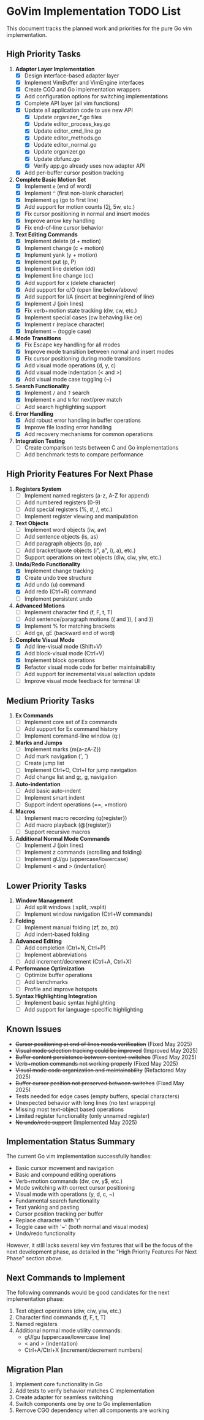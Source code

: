 # GoVim Implementation TODO List

This document tracks the planned work and priorities for the pure Go vim implementation.

## High Priority Tasks

1. **Adapter Layer Implementation**
   - [x] Design interface-based adapter layer
   - [x] Implement VimBuffer and VimEngine interfaces
   - [x] Create CGO and Go implementation wrappers
   - [x] Add configuration options for switching implementations
   - [x] Complete API layer (all vim functions)
   - [x] Update all application code to use new API
     - [x] Update organizer_*.go files
     - [x] Update editor_process_key.go
     - [x] Update editor_cmd_line.go
     - [x] Update editor_methods.go
     - [x] Update editor_normal.go
     - [x] Update organizer.go
     - [x] Update dbfunc.go
     - [x] Verify app.go already uses new adapter API
   - [x] Add per-buffer cursor position tracking

2. **Complete Basic Motion Set**
   - [x] Implement `e` (end of word)
   - [x] Implement `^` (first non-blank character)
   - [x] Implement `gg` (go to first line)
   - [x] Add support for motion counts (2j, 5w, etc.)
   - [x] Fix cursor positioning in normal and insert modes
   - [x] Improve arrow key handling
   - [x] Fix end-of-line cursor behavior

3. **Text Editing Commands**
   - [x] Implement delete (d + motion)
   - [x] Implement change (c + motion)
   - [x] Implement yank (y + motion)
   - [x] Implement put (p, P)
   - [x] Implement line deletion (dd)
   - [x] Implement line change (cc)
   - [x] Add support for x (delete character)
   - [x] Add support for o/O (open line below/above)
   - [x] Add support for I/A (insert at beginning/end of line)
   - [x] Implement J (join lines)
   - [x] Fix verb+motion state tracking (dw, cw, etc.)
   - [x] Implement special cases (cw behaving like ce)
   - [x] Implement r (replace character)
   - [x] Implement ~ (toggle case)

4. **Mode Transitions**
   - [x] Fix Escape key handling for all modes
   - [x] Improve mode transition between normal and insert modes
   - [x] Fix cursor positioning during mode transitions
   - [x] Add visual mode operations (d, y, c)
   - [x] Add visual mode indentation (< and >)
   - [x] Add visual mode case toggling (~)

5. **Search Functionality**
   - [x] Implement `/` and `?` search
   - [x] Implement `n` and `N` for next/prev match
   - [ ] Add search highlighting support

6. **Error Handling**
   - [x] Add robust error handling in buffer operations
   - [x] Improve file loading error handling
   - [x] Add recovery mechanisms for common operations

7. **Integration Testing**
   - [ ] Create comparison tests between C and Go implementations
   - [ ] Add benchmark tests to compare performance

## High Priority Features For Next Phase

1. **Registers System**
   - [ ] Implement named registers (a-z, A-Z for append)
   - [ ] Add numbered registers (0-9)
   - [ ] Add special registers (%, #, /, etc.)
   - [ ] Implement register viewing and manipulation

2. **Text Objects**
   - [ ] Implement word objects (iw, aw)
   - [ ] Add sentence objects (is, as)
   - [ ] Add paragraph objects (ip, ap)
   - [ ] Add bracket/quote objects (i", a", i), a), etc.)
   - [ ] Support operations on text objects (diw, ciw, yiw, etc.)

3. **Undo/Redo Functionality**
   - [x] Implement change tracking
   - [x] Create undo tree structure
   - [x] Add undo (u) command
   - [x] Add redo (Ctrl+R) command
   - [ ] Implement persistent undo

4. **Advanced Motions**
   - [ ] Implement character find (f, F, t, T)
   - [ ] Add sentence/paragraph motions (( and )), { and })
   - [x] Implement % for matching brackets
   - [ ] Add ge, gE (backward end of word)

5. **Complete Visual Mode**
   - [x] Add line-visual mode (Shift+V)
   - [x] Add block-visual mode (Ctrl+V)
   - [x] Implement block operations
   - [x] Refactor visual mode code for better maintainability 
   - [ ] Add support for incremental visual selection update
   - [ ] Improve visual mode feedback for terminal UI

## Medium Priority Tasks

1. **Ex Commands**
   - [ ] Implement core set of Ex commands
   - [ ] Add support for Ex command history
   - [ ] Implement command-line window (q:)

2. **Marks and Jumps**
   - [ ] Implement marks (m{a-zA-Z})
   - [ ] Add mark navigation (', `)
   - [ ] Create jump list
   - [ ] Implement Ctrl+O, Ctrl+I for jump navigation
   - [ ] Add change list and g;, g, navigation

3. **Auto-indentation**
   - [ ] Add basic auto-indent
   - [ ] Implement smart indent
   - [ ] Support indent operations (==, =motion)

4. **Macros**
   - [ ] Implement macro recording (q{register})
   - [ ] Add macro playback (@{register})
   - [ ] Support recursive macros

5. **Additional Normal Mode Commands**
   - [ ] Implement J (join lines)
   - [ ] Implement z commands (scrolling and folding)
   - [ ] Implement gU/gu (uppercase/lowercase)
   - [ ] Implement < and > (indentation)

## Lower Priority Tasks

1. **Window Management**
   - [ ] Add split windows (:split, :vsplit)
   - [ ] Implement window navigation (Ctrl+W commands)

2. **Folding**
   - [ ] Implement manual folding (zf, zo, zc)
   - [ ] Add indent-based folding

3. **Advanced Editing**
   - [ ] Add completion (Ctrl+N, Ctrl+P)
   - [ ] Implement abbreviations
   - [ ] Add increment/decrement (Ctrl+A, Ctrl+X)

4. **Performance Optimization**
   - [ ] Optimize buffer operations
   - [ ] Add benchmarks
   - [ ] Profile and improve hotspots

5. **Syntax Highlighting Integration**
   - [ ] Implement basic syntax highlighting
   - [ ] Add support for language-specific highlighting

## Known Issues

- ~~Cursor positioning at end of lines needs verification~~ (Fixed May 2025)
- ~~Visual mode selection tracking could be improved~~ (Improved May 2025)
- ~~Buffer content persistence between context switches~~ (Fixed May 2025)
- ~~Verb+motion commands not working properly~~ (Fixed May 2025)
- ~~Visual mode code organization and maintainability~~ (Refactored May 2025)
- ~~Buffer cursor position not preserved between switches~~ (Fixed May 2025)
- Tests needed for edge cases (empty buffers, special characters)
- Unexpected behavior with long lines (no text wrapping)
- Missing most text-object based operations
- Limited register functionality (only unnamed register)
- ~~No undo/redo support~~ (Implemented May 2025)

## Implementation Status Summary

The current Go vim implementation successfully handles:
- Basic cursor movement and navigation
- Basic and compound editing operations
- Verb+motion commands (dw, cw, y$, etc.)
- Mode switching with correct cursor positioning
- Visual mode with operations (y, d, c, ~)
- Fundamental search functionality
- Text yanking and pasting
- Cursor position tracking per buffer
- Replace character with 'r'
- Toggle case with '~' (both normal and visual modes)
- Undo/redo functionality

However, it still lacks several key vim features that will be the focus of the next development phase,
as detailed in the "High Priority Features For Next Phase" section above.

## Next Commands to Implement

The following commands would be good candidates for the next implementation phase:
1. Text object operations (diw, ciw, yiw, etc.)
2. Character find commands (f, F, t, T)
3. Named registers
4. Additional normal mode utility commands:
   - gU/gu (uppercase/lowercase line)
   - < and > (indentation)
   - Ctrl+A/Ctrl+X (increment/decrement numbers)

## Migration Plan

1. Implement core functionality in Go
2. Add tests to verify behavior matches C implementation
3. Create adapter for seamless switching
4. Switch components one by one to Go implementation 
5. Remove CGO dependency when all components are working